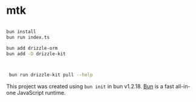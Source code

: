 # mtk

```bash

bun install
bun run index.ts

bun add drizzle-orm
bun add -D drizzle-kit



 bun run drizzle-kit pull --help
```

This project was created using `bun init` in bun v1.2.18. [Bun](https://bun.sh) is a fast all-in-one JavaScript runtime.
